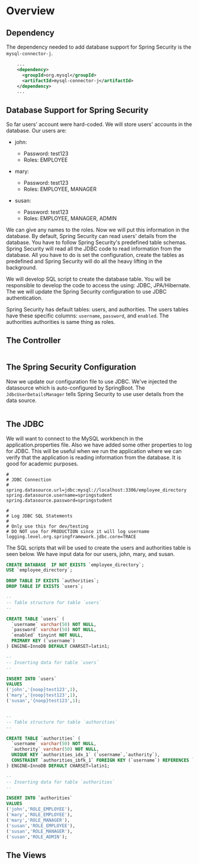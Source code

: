# Overview


## Dependency

The dependency needed to add database support for Spring Security is the `mysql-connector-j`.


```xml pom
    ...
    <dependency>
      <groupId>org.mysql</groupId>
      <artifactId>mysql-connector-j</artifactId>
    </dependency>
    ...

```


## Database Support for Spring Security

So far users' account were hard-coded. We will store users' accounts in the database. Our users are:

   + john:
     + Password: test123
     + Roles: EMPLOYEE

   + mary:
     + Password: test123
     + Roles: EMPLOYEE, MANAGER 

   + susan: 
     + Password: test123
     + Roles: EMPLOYEE, MANAGER, ADMIN

We can give any names to the roles. Now we will put this information in the database. By default, Spring Security can read users' details from the database. You have to follow Spring Security's predefined table schemas. Spring Security will read all the JDBC code to read information from the database. All you have to do is set the configuration, create the tables as predefined and Spring Security will do all the heavy lifting in the background. 

We will develop SQL script to create the database table. You will be responsible to develop the code to access the using: JDBC, JPA/Hibernate. The we will update the Spring Security configuration to use JDBC authentication.

Spring Security has default tables: users, and authorities. The users tables have these specific columns: `username`, `password`, and `enabled`. The authorities authorities is same thing as roles. 


## The Controller


```java


```


## The Spring Security Configuration

Now we update our configuration file to use JDBC. We've injected the datasource which is auto-configured by SpringBoot. The `JdbcUserDetailsManager` tells Spring Security to use user details from the data source.


```java

```


## The JDBC

We will want to connect to the MySQL workbench in the application.properties file. Also we have added some other properties to log for JDBC. This will be useful when we run the application where we can verify that the application is reading information from the database. It is good for academic purposes.


```application.properties
#
# JDBC Connection 
# 
spring.datasource.url=jdbc:mysql://localhost:3306/employee_directory
spring.datasource.username=springstudent
spring.datasource.password=springstudent

#
# Log JDBC SQL Statements
#
# Only use this for dev/testing
# DO NOT use for PRODUCTION since it will log username
logging.level.org.springframework.jdbc.core=TRACE

```

The SQL scripts that will be used to create the users and authorities table is seen below. We have input data for our users, john, mary, and susan.


```sql
CREATE DATABASE  IF NOT EXISTS `employee_directory`;
USE `employee_directory`;

DROP TABLE IF EXISTS `authorities`;
DROP TABLE IF EXISTS `users`;

--
-- Table structure for table `users`
--

CREATE TABLE `users` (
  `username` varchar(50) NOT NULL,
  `password` varchar(50) NOT NULL,
  `enabled` tinyint NOT NULL,
  PRIMARY KEY (`username`)
) ENGINE=InnoDB DEFAULT CHARSET=latin1;

--
-- Inserting data for table `users`
--

INSERT INTO `users` 
VALUES 
('john','{noop}test123',1),
('mary','{noop}test123',1),
('susan','{noop}test123',1);


--
-- Table structure for table `authorities`
--

CREATE TABLE `authorities` (
  `username` varchar(50) NOT NULL,
  `authority` varchar(50) NOT NULL,
  UNIQUE KEY `authorities_idx_1` (`username`,`authority`),
  CONSTRAINT `authorities_ibfk_1` FOREIGN KEY (`username`) REFERENCES `users` (`username`)
) ENGINE=InnoDB DEFAULT CHARSET=latin1;

--
-- Inserting data for table `authorities`
--

INSERT INTO `authorities` 
VALUES 
('john','ROLE_EMPLOYEE'),
('mary','ROLE_EMPLOYEE'),
('mary','ROLE_MANAGER'),
('susan','ROLE_EMPLOYEE'),
('susan','ROLE_MANAGER'),
('susan','ROLE_ADMIN');

```


## The Views


```html

```
